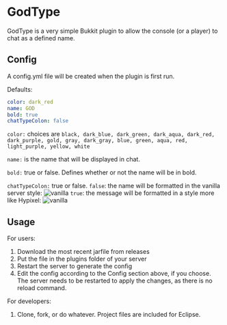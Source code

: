 # GodType
GodType is a very simple Bukkit plugin to allow the console (or a player) to chat as a defined name.

## Config
A config.yml file will be created when the plugin is first run.

Defaults:
```yml
color: dark_red
name: GOD
bold: true
chatTypeColon: false
```
`color:` choices are `black, dark_blue, dark_green, dark_aqua, dark_red, dark_purple, gold, gray, dark_gray, blue, green, aqua, red, light_purple, yellow, white`

`name:` is the name that will be displayed in chat.

`bold:` true or false. Defines whether or not the name will be in bold.

`chatTypeColon:` true or false. `false`: the name will be formatted in the vanilla server style: ![vanilla](https://cdn.novlc.io/images/png/0h4wf.png)
`true`: the message will be formatted in a style more like Hypixel: ![vanilla](https://cdn.novlc.io/images/png/Jch4D.png)

## Usage
For users:
1. Download the most recent jarfile from releases
2. Put the file in the plugins folder of your server
3. Restart the server to generate the config
5. Edit the config according to the Config section above, if you choose. The server needs to be restarted to apply the changes, as  there is no reload command.

For developers:
1. Clone, fork, or do whatever. Project files are included for Eclipse.
